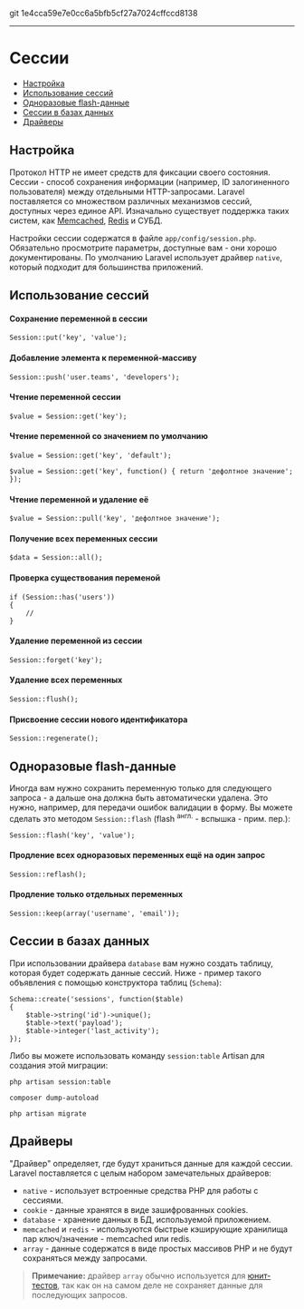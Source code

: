 git 1e4cca59e7e0cc6a5bfb5cf27a7024cffccd8138

---

# Сессии

- [Настройка](#configuration)
- [Использование сессий](#session-usage)
- [Одноразовые flash-данные](#flash-data)
- [Сессии в базах данных](#database-sessions)
- [Драйверы](#session-drivers)

<a name="configuration"></a>
## Настройка

Протокол HTTP не имеет средств для фиксации своего состояния. Сессии - способ сохранения информации (например, ID залогиненного пользователя) между отдельными HTTP-запросами. Laravel поставляется со множеством различных механизмов сессий, доступных через единое API. Изначально существует поддержка таких систем, как [Memcached](http://memcached.org), [Redis](http://redis.io) и СУБД.

Настройки сессии содержатся в файле `app/config/session.php`. Обязательно просмотрите параметры, доступные вам - они хорошо документированы. По умолчанию Laravel использует драйвер `native`, который подходит для большинства приложений.

<a name="session-usage"></a>
## Использование сессий

#### Сохранение переменной в сессии

	Session::put('key', 'value');

#### Добавление элемента к переменной-массиву

	Session::push('user.teams', 'developers');

#### Чтение переменной сессии

	$value = Session::get('key');

#### Чтение переменной со значением по умолчанию

	$value = Session::get('key', 'default');

	$value = Session::get('key', function() { return 'дефолтное значение'; });

#### Чтение переменной и удаление её

	$value = Session::pull('key', 'дефолтное значение');

#### Получение всех переменных сессии

	$data = Session::all();

#### Проверка существования переменой

	if (Session::has('users'))
	{
		//
	}

#### Удаление переменной из сессии

	Session::forget('key');

#### Удаление всех переменных

	Session::flush();

#### Присвоение сессии нового идентификатора

	Session::regenerate();

<a name="flash-data"></a>
## Одноразовые flash-данные

Иногда вам нужно сохранить переменную только для следующего запроса - а дальше она должна быть автоматически удалена. Это нужно, например, для передачи ошибок валидации в форму. Вы можете сделать это методом `Session::flash` (flash <sup>англ.</sup> - вспышка - прим. пер.):

	Session::flash('key', 'value');

#### Продление всех одноразовых переменных ещё на один запрос

	Session::reflash();

#### Продление только отдельных переменных

	Session::keep(array('username', 'email'));

<a name="database-sessions"></a>
## Сессии в базах данных

При использовании драйвера `database` вам нужно создать таблицу, которая будет содержать данные сессий. Ниже - пример такого объявления с помощью конструктора таблиц (`Schema`):

	Schema::create('sessions', function($table)
	{
		$table->string('id')->unique();
		$table->text('payload');
		$table->integer('last_activity');
	});

Либо вы можете использовать команду `session:table` Artisan для создания этой миграции:

	php artisan session:table

	composer dump-autoload

	php artisan migrate
	
<a name="session-drivers"></a>
## Драйверы

"Драйвер" определяет, где будут храниться данные для каждой сессии. Laravel поставляется с целым набором замечательных драйверов:

- `native` - использует встроенные средства PHP для работы с сессиями.
- `cookie` - данные хранятся в виде зашифрованных cookies.
- `database` -  хранение данных в БД, используемой приложением.
- `memcached` и `redis` - используются быстрые кэширующие хранилища пар ключ/значение - memcached или redis.
- `array` - данные содержатся в виде простых массивов PHP и не будут сохраняться между запросами.

> **Примечание:** драйвер `array` обычно используется для [юнит-тестов](/docs/testing), так как он на самом деле не сохраняет данные для последующих запросов.